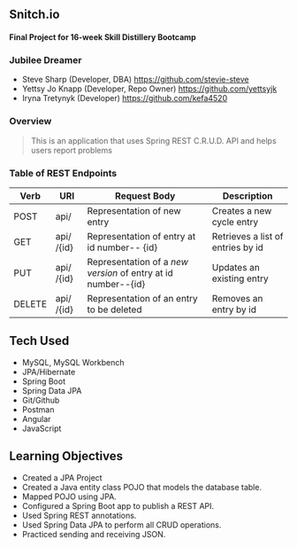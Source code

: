 
## Snitch.io

#### Final Project for 16-week Skill Distillery Bootcamp

### Jubilee Dreamer

- Steve Sharp (Developer, DBA) https://github.com/stevie-steve
- Yettsy Jo Knapp (Developer, Repo Owner) https://github.com/yettsyjk
- Iryna Tretynyk (Developer) https://github.com/kefa4520

### Overview
> This is an application that uses Spring REST C.R.U.D. API and helps users report problems


### Table of REST Endpoints
| Verb   |   URI  | Request Body | Description |
|--------|--------|--------------|-------------|
|  POST  | api/ | Representation of new entry | Creates a new cycle entry |
|  GET   | api/ /{id} | Representation of entry at id number-- {id} | Retrieves a list of entries by id |
|  PUT  | api/  /{id} | Representation of a *new version* of entry at id number--{id}| Updates an existing entry |
|  DELETE  | api/ /{id} | Representation of an entry to be deleted | Removes an entry by id |


## Tech Used
* MySQL, MySQL Workbench
* JPA/Hibernate
* Spring Boot
* Spring Data JPA
* Git/Github
* Postman
* Angular
* JavaScript

## Learning Objectives
- Created a JPA Project
- Created a Java entity class POJO that models the database table.
- Mapped POJO using JPA.
- Configured a Spring Boot app to publish a REST API.
- Used Spring REST annotations.
- Used Spring Data JPA to perform all CRUD operations.
- Practiced sending and receiving JSON.
